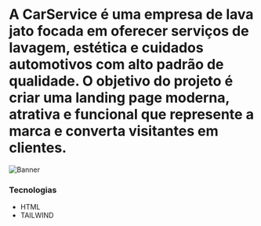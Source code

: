 # A CarService é uma empresa de lava jato focada em oferecer serviços de lavagem, estética e cuidados automotivos com alto padrão de qualidade. O objetivo do projeto é criar uma landing page moderna, atrativa e funcional que represente a marca e converta visitantes em clientes.

![Banner](../banner.png)

### Tecnologias
- HTML
- TAILWIND